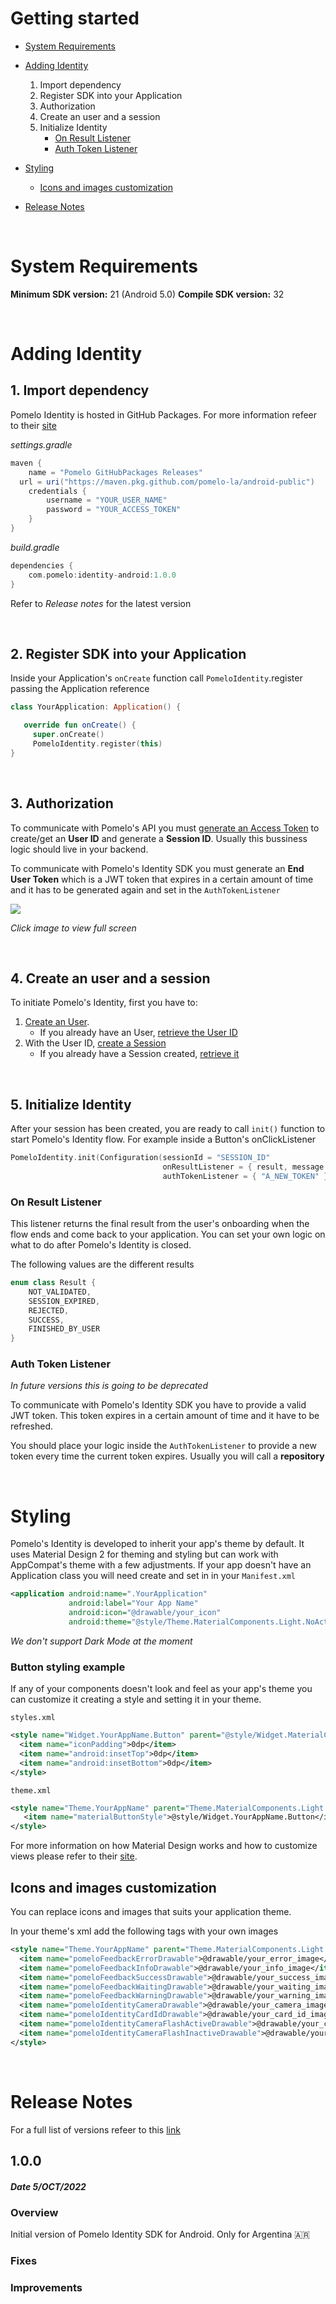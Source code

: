 # Getting started

* [System Requirements](#system-requirements)

* [Adding Identity](#adding-identity)
  1. Import dependency
  2. Register SDK into your Application
  3. Authorization
  4. Create an user and a session
  5. Initialize Identity
     * [On Result Listener](#on-result-listener)
     * [Auth Token Listener](#auth-token-listener)
* [Styling](#styling)
   * [Icons and images customization](#icons-and-images-customization)
* [Release Notes](#release-otes)

&nbsp;
&nbsp;

# System Requirements

**Minimum SDK version:** 21 (Android 5.0)
**Compile SDK version:** 32

&nbsp;
# Adding Identity
## 1. Import dependency
Pomelo Identity is hosted in GitHub Packages. For more information refeer to their [site](https://docs.github.com/es/packages/learn-github-packages/installing-a-package)

*settings.gradle*

``` groovy
maven {  
    name = "Pomelo GitHubPackages Releases"  
  url = uri("https://maven.pkg.github.com/pomelo-la/android-public")  
    credentials {  
        username = "YOUR_USER_NAME" 
        password = "YOUR_ACCESS_TOKEN"
    }  
}
```
*build.gradle*

``` groovy
dependencies {
    com.pomelo:identity-android:1.0.0
}
```
Refer to *Release notes* for the latest version

&nbsp;

## 2. Register SDK into your Application
Inside your Application's `onCreate` function call `PomeloIdentity`.register passing the Application reference
``` kotlin
class YourApplication: Application() {  

   override fun onCreate() {  
     super.onCreate()  
     PomeloIdentity.register(this)  
}  
```
&nbsp;

## 3. Authorization
To communicate with Pomelo's API you must [generate an Access Token](https://developers.pomelo.la/api-reference/general/autorizacion/solicitar-token) to create/get an **User ID** and generate a **Session ID**. Usually this bussiness logic should live in your backend.

To communicate with Pomelo's Identity SDK you must generate an **End User Token** which is a JWT token that expires in a certain amount of time and it has to be generated again and set in the `AuthTokenListener`

<img src="https://user-images.githubusercontent.com/9848247/187751184-6aa86f71-0941-4dc6-876b-6dd717ceca43.png"/>

*Click image to view full screen*

&nbsp;

## 4. Create an user and a session 
To initiate Pomelo's Identity, first you have to:
1. [Create an User](https://developers.pomelo.la/api-reference/general/usuarios/crear-usuario).
   * If you already have an User, [retrieve the User ID](https://developers.pomelo.la/api-reference/general/usuarios/obtener-usuario)
2. With the User ID, [create a Session](https://developers.pomelo.la/api-reference/identity/identity/crear-sesion)
   * If you already have a Session created, [retrieve it](https://developers.pomelo.la/api-reference/identity/identity/obtener-sesion)

&nbsp;
  
## 5.  Initialize Identity
After your session has been created, you are ready to call `init()` function to start Pomelo's Identity flow. For example inside a Button's onClickListener
``` kotlin
PomeloIdentity.init(Configuration(sessionId = "SESSION_ID"
                                  onResultListener = { result, message ->  },
                                  authTokenListener = { "A_NEW_TOKEN" }))
```

### On Result Listener
This listener returns the final result from the user's onboarding when the flow ends and come back to your application. 
You can set your own logic on what to do after Pomelo's Identity is closed.

The following values are the different results 
```kotlin
enum class Result {
    NOT_VALIDATED,
    SESSION_EXPIRED,
    REJECTED,
    SUCCESS,
    FINISHED_BY_USER
}
```

### Auth Token Listener
*In future versions this is going to be deprecated*

To communicate with Pomelo's Identity SDK you have to provide a valid JWT token. This token expires in a certain amount of time and it have to be refreshed.

You should place your logic inside the `AuthTokenListener` to provide a new token every time the current token expires. Usually you will call a **repository**

&nbsp;

# Styling
Pomelo's Identity is developed to inherit your app's theme by default. It uses Material Design 2 for theming and styling but can work with AppCompat's theme with a few adjustments. 
If your app doesn't have an Application class you will need create and set in in your `Manifest.xml`
``` xml
<application android:name=".YourApplication"
             android:label="Your App Name"
             android:icon="@drawable/your_icon"
             android:theme="@style/Theme.MaterialComponents.Light.NoActionBar"> // Or your theme inheriting from Material Design
```

*We don't support Dark Mode at the moment*

### Button styling example
If any of your components doesn't look and feel as your app's theme you can customize it creating a style and setting it in your theme.

`styles.xml`
``` xml
<style name="Widget.YourAppName.Button" parent="@style/Widget.MaterialComponents.Button.UnelevatedButton">
  <item name="iconPadding">0dp</item>
  <item name="android:insetTop">0dp</item>
  <item name="android:insetBottom">0dp</item>
</style>
```
`theme.xml`
``` xml
<style name="Theme.YourAppName" parent="Theme.MaterialComponents.Light.NoActionBar">
   <item name="materialButtonStyle">@style/Widget.YourAppName.Button</item>
</style>
```
For more information on how Material Design works and how to customize views please refer to their [site](https://material.io/develop/android).

## Icons and images customization
You can replace icons and images that suits your application theme.

In your theme's xml add the following tags with your own images
```xml
<style name="Theme.YourAppName" parent="Theme.MaterialComponents.Light.NoActionBar">
  <item name="pomeloFeedbackErrorDrawable">@drawable/your_error_image</item>
  <item name="pomeloFeedbackInfoDrawable">@drawable/your_info_image</item>
  <item name="pomeloFeedbackSuccessDrawable">@drawable/your_success_image</item>
  <item name="pomeloFeedbackWaitingDrawable">@drawable/your_waiting_image</item>
  <item name="pomeloFeedbackWarningDrawable">@drawable/your_warning_image</item>
  <item name="pomeloIdentityCameraDrawable">@drawable/your_camera_image</item>
  <item name="pomeloIdentityCardIdDrawable">@drawable/your_card_id_image</item>
  <item name="pomeloIdentityCameraFlashActiveDrawable">@drawable/your_camera_flash_active_icon</item>
  <item name="pomeloIdentityCameraFlashInactiveDrawable">@drawable/your_camera_flash_inactive_icon</item>
</style>
```

&nbsp;
&nbsp;
# Release Notes
For a full list of versions refeer to this [link](https://github.com/pomelo-la/android-public/packages/1641499/versions)
## 1.0.0
##### Date 5/OCT/2022
### Overview
Initial version of Pomelo Identity SDK for Android.
Only for Argentina 🇦🇷
### Fixes
### Improvements
